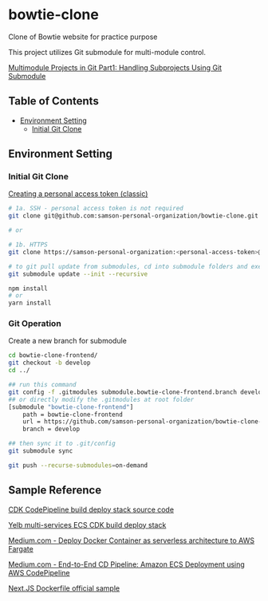 # bowtie-clone
Clone of Bowtie website for practice purpose

This project utilizes Git submodule for multi-module control.

<a href="https://medium.com/@data.dev.backyard/multimodule-projects-in-git-part1-handling-subprojects-using-git-submodule-ab57d60d5fbe/" target="_blank">
Multimodule Projects in Git Part1: Handling Subprojects Using Git Submodule
</a>

## Table of Contents

  - [Environment Setting](#environment-setting)
    - [Initial Git Clone](#initial-git-clone)

## Environment Setting <a name="environment-setting"/>

### Initial Git Clone <a name="initial-git-clone"/>

<a href="https://docs.github.com/en/authentication/keeping-your-account-and-data-secure/managing-your-personal-access-tokens#creating-a-personal-access-token-classic/" target="_blank">
Creating a personal access token (classic)
</a>

```bash
# 1a. SSH - personal access token is not required
git clone git@github.com:samson-personal-organization/bowtie-clone.git

# or

# 1b. HTTPS
git clone https://samson-personal-organization:<personal-access-token>@github.com/samson-personal-organization/bowtie-clone.git
```

```bash
# to git pull update from submodules, cd into submodule folders and execute git pull simply would not work
git submodule update --init --recursive
```

```bash
npm install
# or
yarn install
```

### Git Operation

Create a new branch for submodule
```bash
cd bowtie-clone-frontend/
git checkout -b develop
cd ../

## run this command
git config -f .gitmodules submodule.bowtie-clone-frontend.branch develop
## or directly modify the .gitmodules at root folder
[submodule "bowtie-clone-frontend"]
	path = bowtie-clone-frontend
	url = https://github.com/samson-personal-organization/bowtie-clone-frontend.git
	branch = develop

## then sync it to .git/config
git submodule sync

git push --recurse-submodules=on-demand
```

## Sample Reference

[CDK CodePipeline build deploy stack source code](https://github.com/aws-samples/aws-cdk-examples/blob/master/typescript/codepipeline-build-deploy/lib/codepipeline-build-deploy-stack.ts)

[Yelb multi-services ECS CDK build deploy stack](https://github.com/mreferre/yelb/blob/master/deployments/platformdeployment/AWS/ECS/cdk/lib/yelb-ecs-stack.ts)

[Medium.com - Deploy Docker Container as serverless architecture to AWS Fargate](https://medium.com/thelorry-product-tech-data/deploy-docker-container-as-serverless-architecture-to-aws-fargate-1121bafa1d8c)

[Medium.com - End-to-End CD Pipeline: Amazon ECS Deployment using AWS CodePipeline](https://medium.com/thelorry-product-tech-data/end-to-end-cd-pipeline-amazon-ecs-deployment-using-aws-codepipeline-332b19ca2a9)

[Next.JS Dockerfile official sample](https://github.com/vercel/next.js/blob/canary/examples/with-docker-multi-env/docker/production/Dockerfile)